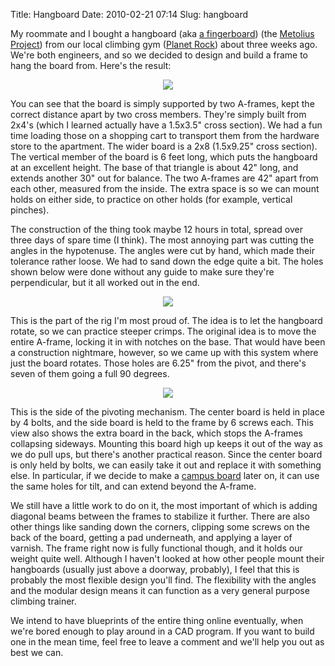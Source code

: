 Title: Hangboard
Date: 2010-02-21 07:14
Slug: hangboard

My roommate and I bought a hangboard (aka [a
fingerboard](http://en.wikipedia.org/wiki/Climbing_equipment#Fingerboards))
(the [Metolius
Project](http://www.metoliusclimbing.com/project-board.html)) from our
local climbing gym ([Planet Rock](http://www.planet-rock.com/main.php))
about three weeks ago. We're both engineers, and so we decided to design
and build a frame to hang the board from. Here's the result:

<div class="separator" style="clear:both;text-align:center;">

</div>

<div class="separator" style="clear:both;text-align:center;">

[![](http://justinnhli.files.wordpress.com/2010/02/fedf0-p2200019.jpg?w=225)](http://justinnhli.files.wordpress.com/2010/02/fedf0-p2200019.jpg)

</div>

You can see that the board is simply supported by two A-frames, kept the
correct distance apart by two cross members. They're simply built from
2x4's (which I learned actually have a 1.5x3.5" cross section). We had a
fun time loading those on a shopping cart to transport them from the
hardware store to the apartment. The wider board is a 2x8 (1.5x9.25"
cross section). The vertical member of the board is 6 feet long, which
puts the hangboard at an excellent height. The base of that triangle is
about 42" long, and extends another 30" out for balance. The two
A-frames are 42" apart from each other, measured from the inside. The
extra space is so we can mount holds on either side, to practice on
other holds (for example, vertical pinches).

The construction of the thing took maybe 12 hours in total, spread over
three days of spare time (I think). The most annoying part was cutting
the angles in the hypotenuse. The angles were cut by hand, which made
their tolerance rather loose. We had to sand down the edge quite a bit.
The holes shown below were done without any guide to make sure they're
perpendicular, but it all worked out in the end.

<div class="separator" style="clear:both;text-align:center;">

[![](http://justinnhli.files.wordpress.com/2010/02/0100c-p2200020.jpg?w=225)](http://justinnhli.files.wordpress.com/2010/02/0100c-p2200020.jpg)

</div>

This is the part of the rig I'm most proud of. The idea is to let the
hangboard rotate, so we can practice steeper crimps. The original idea
is to move the entire A-frame, locking it in with notches on the base.
That would have been a construction nightmare, however, so we came up
with this system where just the board rotates. Those holes are 6.25"
from the pivot, and there's seven of them going a full 90 degrees.

<div class="separator" style="clear:both;text-align:center;">

[![](http://justinnhli.files.wordpress.com/2010/02/0205a-p2200021.jpg?w=300)](http://justinnhli.files.wordpress.com/2010/02/0205a-p2200021.jpg)

</div>

This is the side of the pivoting mechanism. The center board is held in
place by 4 bolts, and the side board is held to the frame by 6 screws
each. This view also shows the extra board in the back, which stops the
A-frames collapsing sideways. Mounting this board high up keeps it out
of the way as we do pull ups, but there's another practical reason.
Since the center board is only held by bolts, we can easily take it out
and replace it with something else. In particular, if we decide to make
a [campus board](http://en.wikipedia.org/wiki/Campus_board) later on, it
can use the same holes for tilt, and can extend beyond the A-frame.

We still have a little work to do on it, the most important of which is
adding diagonal beams between the frames to stabilize it further. There
are also other things like sanding down the corners, clipping some
screws on the back of the board, getting a pad underneath, and applying
a layer of varnish. The frame right now is fully functional though, and
it holds our weight quite well. Although I haven't looked at how other
people mount their hangboards (usually just above a doorway, probably),
I feel that this is probably the most flexible design you'll find. The
flexibility with the angles and the modular design means it can function
as a very general purpose climbing trainer.

We intend to have blueprints of the entire thing online eventually, when
we're bored enough to play around in a CAD program. If you want to build
one in the mean time, feel free to leave a comment and we'll help you
out as best we can.

